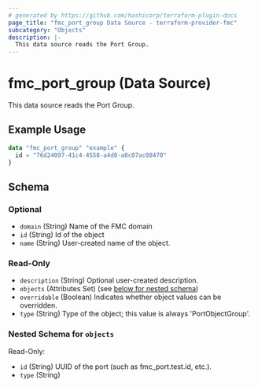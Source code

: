 ```yaml
---
# generated by https://github.com/hashicorp/terraform-plugin-docs
page_title: "fmc_port_group Data Source - terraform-provider-fmc"
subcategory: "Objects"
description: |-
  This data source reads the Port Group.
---
```


# fmc_port_group (Data Source)

This data source reads the Port Group.

## Example Usage

```terraform
data "fmc_port_group" "example" {
  id = "76d24097-41c4-4558-a4d0-a8c07ac08470"
}
```

<!-- schema generated by tfplugindocs -->
## Schema

### Optional

- `domain` (String) Name of the FMC domain
- `id` (String) Id of the object
- `name` (String) User-created name of the object.

### Read-Only

- `description` (String) Optional user-created description.
- `objects` (Attributes Set) (see [below for nested schema](#nestedatt--objects))
- `overridable` (Boolean) Indicates whether object values can be overridden.
- `type` (String) Type of the object; this value is always 'PortObjectGroup'.

<a id="nestedatt--objects"></a>
### Nested Schema for `objects`

Read-Only:

- `id` (String) UUID of the port (such as fmc_port.test.id, etc.).
- `type` (String)
